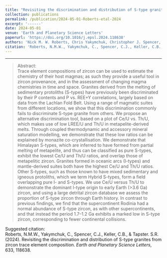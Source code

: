 ```yaml
---
title: "Revisiting the discrimination and distribution of S-type granites from zircon trace element composition"
collection: publications
permalink: /publication/2024-05-01-Roberts-etal-2024
excerpt: '------'
date: 2024-05-01
venue: 'Earth and Planetary Science Letters'
paperurl: 'https://doi.org/10.1016/j.epsl.2024.118638'
authors: 'Nick M. W. Roberts, Chris Yakymchuk, Christopher J. Spencer, C. Brenhin Keller, and Simon R. Tapster'
citation: 'Roberts, N.M.W., Yakymchuk, C., Spencer, C.J., Keller, C.B., &amp; Tapster. S.R. (2024). Revisiting the discrimination and distribution of S-type granites from zircon trace element composition. <i>Earth and Planetary Science Letters</i>, 633, 118638.'
---
```


------

>Abstract: <br/>Trace element compositions of zircon can be used to estimate the chemistry of their host magmas; as such they provide a useful tool in zircon provenance, and in the assessment of changing magma chemistries in time and space. Granites derived from the melting of sedimentary protoliths (S-types) have previously been discriminated by their P contents and P vs. REE+Y correlations, largely based on data from the Lachlan Fold Belt. Using a range of magmatic suites from different locations, we show that this discrimination commonly fails to discriminate S-type granite from others. We propose an alternative discrimination tool, based on a plot of Ce/U vs. Th/U, which makes use of low LREE/U and Th/U in metapelite-derived melts. Through coupled thermodynamic and accessory mineral saturation modelling, we demonstrate that these low ratios can be explained by monazite co-crystallisation. We demonstrate that Himalayan S-types, which are inferred to have formed from partial melting of metapelite, and thus can be classified as pure S-types, exhibit the lowest Ce/U and Th/U ratios, and overlap those of metapelitic zircon. Granites formed in oceanic arcs (I-types) and mantle-derived suites both have the highest Ce/U and Th/U ratios. Other S-types, such as those known to have mixed sedimentary and igneous protoliths, which we term Hybrid S-types, form a field overlapping pure I- and S-types. We use Ce/U versus Th/U to demonstrate the dominant I-type origin to early Earth (>3.6 Ga) zircon, and using a large detrital zircon database we assess the proportion of S-type zircon through Earth history. In contrast to previous findings, we find that the supercontinent Rodinia had a normal abundance of S-type zircon, as with other supercontinents, and that instead the period 1.7–1.2 Ga exhibits a marked low in S-type zircon, corresponding to fewer continental collisions.

Suggested citation: <br/>Roberts, N.M.W., Yakymchuk, C., Spencer, C.J., Keller, C.B., & Tapster. S.R. (2024). Revisiting the discrimination and distribution of S-type granites from zircon trace element composition. <i>Earth and Planetary Science Letters</i>, 633, 118638.